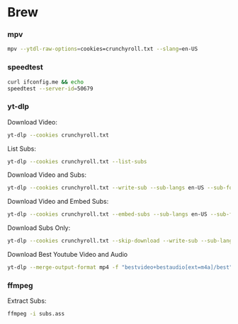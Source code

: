 # Brew

### mpv
```bash
mpv --ytdl-raw-options=cookies=crunchyroll.txt --slang=en-US 
```

### speedtest
```bash
curl ifconfig.me && echo
speedtest --server-id=50679
```

### yt-dlp
Download Video:
```bash
yt-dlp --cookies crunchyroll.txt 
```
List Subs:
```bash
yt-dlp --cookies crunchyroll.txt --list-subs 
```
Download Video and Subs:
```bash
yt-dlp --cookies crunchyroll.txt --write-sub --sub-langs en-US --sub-format ass 
```
Download Video and Embed Subs:
```bash
yt-dlp --cookies crunchyroll.txt --embed-subs --sub-langs en-US --sub-format ass 
```
Download Subs Only:
```bash
yt-dlp --cookies crunchyroll.txt --skip-download --write-sub --sub-langs en-US --sub-format ass 
```
Download Best Youtube Video and Audio
```bash
yt-dlp --merge-output-format mp4 -f "bestvideo+bestaudio[ext=m4a]/best" --embed-thumbnail --add-metadata 
```
### ffmpeg
Extract Subs:
```bash
ffmpeg -i subs.ass
```

